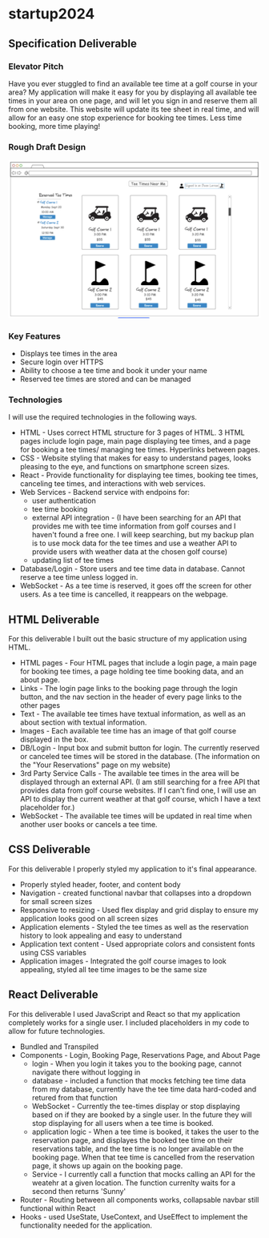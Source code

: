 # startup2024

## Specification Deliverable 

### Elevator Pitch
Have you ever stuggled to find an available tee time at a golf course in your area? My application will make it easy for you by displaying all available tee times in your area on one page, and will let you sign in and reserve them all from one website. This website will update its tee sheet in real time, and will allow for an easy one stop experience for booking tee times. Less time booking, more time playing!

### Rough Draft Design
![Design](https://github.com/owenslar/startup2024/blob/main/websiteimage.png?raw=true)

### Key Features
- Displays tee times in the area
- Secure login over HTTPS
- Ability to choose a tee time and book it under your name
- Reserved tee times are stored and can be managed

### Technologies

I will use the required technologies in the following ways.

- HTML - Uses correct HTML structure for 3 pages of HTML. 3 HTML pages include login page, main page displaying tee times, and a page for booking a tee times/ managing tee times. Hyperlinks between pages.
- CSS - Website styling that makes for easy to understand pages, looks pleasing to the eye, and functions on smartphone screen sizes. 
- React - Provide functionality for displaying tee times, booking tee times, canceling tee times, and interactions with web services.
- Web Services - Backend service with endpoins for: 
    - user authentication
    - tee time booking
    - external API integration - (I have been searching for an API that provides me with tee time information from golf courses and I haven't found a free one. I will keep searching, but my backup plan is to use mock data for the tee times and use a weather API to provide users with weather data at the chosen golf course)
    - updating list of tee times
- Database/Login - Store users and tee time data in database. Cannot reserve a tee time unless logged in.
- WebSocket - As a tee time is reserved, it goes off the screen for other users. As a tee time is cancelled, it reappears on the webpage.

## HTML Deliverable

For this deliverable I built out the basic structure of my application using HTML.

- HTML pages - Four HTML pages that include a login page, a main page for booking tee times, a page holding tee time booking data, and an about page.
- Links - The login page links to the booking page through the login button, and the nav section in the header of every page links to the other pages
- Text - The available tee times have textual information, as well as an about section with textual information.
- Images - Each available tee time has an image of that golf course displayed in the box.
- DB/Login - Input box and submit button for login. The currently reserved or canceled tee times will be stored in the database. (The information on the "Your Reservations" page on my website)
- 3rd Party Service Calls - The available tee times in the area will be displayed through an external API. (I am still searching for a free API that provides data from golf course websites. If I can't find one, I will use an API to display the current weather at that golf course, which I have a text placeholder for.)
- WebSocket - The available tee times will be updated in real time when another user books or cancels a tee time. 

## CSS Deliverable

For this deliverable I properly styled my application to it's final appearance.

- Properly styled header, footer, and content body
- Navigation - created functional navbar that collapses into a dropdown for small screen sizes
- Responsive to resizing - Used flex display and grid display to ensure my application looks good on all screen sizes
- Application elements - Styled the tee times as well as the reservation history to look appealing and easy to understand
- Application text content - Used appropriate colors and consistent fonts using CSS variables
- Application images - Integrated the golf course images to look appealing, styled all tee time images to be the same size

## React Deliverable

For this deliverable I used JavaScript and React so that my application completely works for a single user. I included placeholders in my code to allow for future technologies.

- Bundled and Transpiled
- Components - Login, Booking Page, Reservations Page, and About Page
    - login - When you login it takes you to the booking page, cannot navigate there without logging in
    - database - included a function that mocks fetching tee time data from my database, currently have the tee time data hard-coded and retured from that function
    - WebSocket - Currently the tee-times display or stop displaying based on if they are booked by a single user. In the future they will stop displaying for all users when a tee time is booked.
    - application logic - When a tee time is booked, it takes the user to the reservation page, and displayes the booked tee time on their reservations table, and the tee time is no longer available on the booking page. When that tee time is cancelled from the reservation page, it shows up again on the booking page.
    - Service - I currently call a function that mocks calling an API for the weatehr at a given location. The function currenlty waits for a second then returns 'Sunny'
- Router - Routing between all components works, collapsable navbar still functional within React
- Hooks - used UseState, UseContext, and UseEffect to implement the functionality needed for the application.